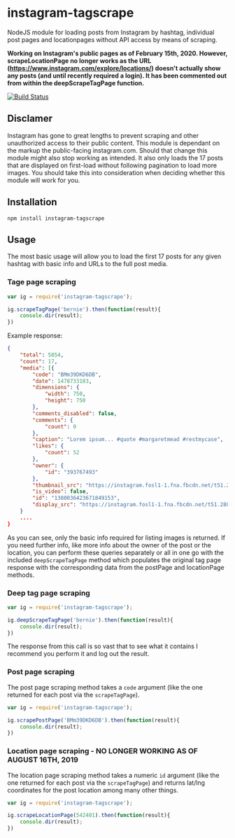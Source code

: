 instagram-tagscrape
==============
NodeJS module for loading posts from Instagram by hashtag, individual post pages and locationpages without API access by means of scraping.

**Working on Instagram's public pages as of February 15th, 2020. However, scrapeLocationPage no longer works as the URL (https://www.instagram.com/explore/locations/) doesn't actually show any posts (and until recently required a login). It has been commented out from within the deepScrapeTagPage function.**

[![Build Status](https://travis-ci.org/evolross/instagram-tagscrape.svg?branch=master)](https://travis-ci.org/evolross/instagram-tagscrape)

## Disclamer
Instagram has gone to great lengths to prevent scraping and other unauthorized access to their public content. This module is dependant on the markup the public-facing instagram.com. Should that change this module might also stop working as intended. It also only loads the 17 posts that are displayed on first-load without following pagination to load more images. You should take this into consideration when deciding whether this module will work for you.

## Installation

`npm install instagram-tagscrape`

## Usage

The most basic usage will allow you to load the first 17 posts for any given hashtag with basic info and URLs to the full post media.

### Tage page scraping

```javascript
var ig = require('instagram-tagscrape');

ig.scrapeTagPage('bernie').then(function(result){
    console.dir(result);
})
```

Example response:

```json
{
    "total": 5854,
    "count": 17,
    "media": [{
        "code": "BMm39DKD6DB",
        "date": 1478733183,
        "dimensions": {
            "width": 750,
            "height": 750
        },
        "comments_disabled": false,
        "comments": {
            "count": 0
        },
        "caption": "Lorem ipsum... #quote #margaretmead #restmycase",
        "likes": {
            "count": 52
        },
        "owner": {
            "id": "393767493"
        },
        "thumbnail_src": "https://instagram.fosl1-1.fna.fbcdn.net/t51.2885-15/s640x640/sh0.08/e35/14719160_341462716214777_3017677686123266048_n.jpg?ig_cache_key=MTM4MDAzNjQyMzY3MTg0OTE1Mw%3D%3D.2",
        "is_video": false,
        "id": "1380036423671849153",
        "display_src": "https://instagram.fosl1-1.fna.fbcdn.net/t51.2885-15/s750x750/sh0.08/e35/14719160_341462716214777_3017677686123266048_n.jpg?ig_cache_key=MTM4MDAzNjQyMzY3MTg0OTE1Mw%3D%3D.2"
    }
    ....
}
```

As you can see, only the basic info required for listing images is returned. If you need further info, like more info about the owner of the post or the location, you can perform these queries separately or all in one go with the included `deepScrapeTagPage` method which populates the original tag page response with the corresponding data from the postPage and locationPage methods.

### Deep tag page scraping

```javascript
var ig = require('instagram-tagscrape');

ig.deepScrapeTagPage('bernie').then(function(result){
    console.dir(result);
})
```

The response from this call is so vast that to see what it contains I recommend you perform it and log out the result.

### Post page scraping

The post page scraping method takes a `code` argument (like the one returned for each post via the `scrapeTagPage`).

```javascript
var ig = require('instagram-tagscrape');

ig.scrapePostPage('BMm39DKD6DB').then(function(result){
    console.dir(result);
})
```

### Location page scraping - NO LONGER WORKING AS OF AUGUST 16TH, 2019

The location page scraping method takes a numeric `id` argument (like the one returned for each post via the `scrapeTagPage`) and returns lat/lng coordinates for the post location among many other things.

```javascript
var ig = require('instagram-tagscrape');

ig.scrapeLocationPage(542401).then(function(result){
    console.dir(result);
})
```
